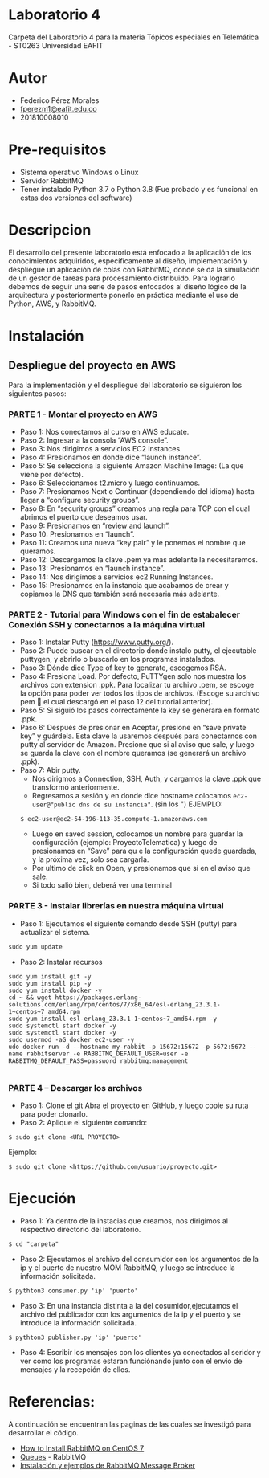 # Laboratorio 4

Carpeta del Laboratorio 4 para la materia Tópicos especiales en Telemática - ST0263
Universidad EAFIT

# Autor

+ Federico Pérez Morales
+ fperezm1@eafit.edu.co
+ 201810008010

# Pre-requisitos

+ Sistema operativo Windows o Linux
+ Servidor RabbitMQ
+ Tener instalado Python 3.7 o Python 3.8 (Fue probado y es funcional en estas dos versiones del software)

# Descripcion

El desarrollo del presente laboratorio está enfocado a la aplicación de los conocimientos adquiridos, específicamente al diseño, implementación y despliegue un aplicación de colas con RabbitMQ, donde se da la simulación de un gestor de tareas para procesamiento distribuido.
Para lograrlo debemos de seguir una serie de pasos enfocados al diseño lógico de la arquitectura y posteriormente ponerlo en práctica mediante el uso de Python, AWS, y RabbitMQ.

# Instalación

## Despliegue del proyecto en AWS

Para la implementación y el despliegue del laboratorio se siguieron los siguientes pasos:

### PARTE 1 - Montar el proyecto en AWS

+ Paso 1: Nos conectamos al curso en AWS educate.
+ Paso 2: Ingresar a la consola “AWS console”.
+ Paso 3: Nos dirigimos a servicios EC2 instances.
+ Paso 4: Presionamos en donde dice “launch instance”.
+ Paso 5: Se selecciona la siguiente Amazon Machine Image: (La que viene por defecto).
+ Paso 6: Seleccionamos t2.micro y luego continuamos.
+ Paso 7: Presionamos Next o Continuar (dependiendo del idioma) hasta llegar a “configure security groups”.
+ Paso 8: En “security groups” creamos una regla para TCP con el cual abrimos el puerto que deseamos usar.
+ Paso 9: Presionamos en “review and launch”.
+ Paso 10: Presionamos en “launch”.
+ Paso 11: Creamos una nueva “key pair” y le ponemos el nombre que queramos.
+ Paso 12: Descargamos la clave .pem ya mas adelante la necesitaremos.
+ Paso 13: Presionamos en “launch instance”.
+ Paso 14: Nos dirigimos a servicios ec2 Running Instances.
+ Paso 15: Presionamos en la instancia que acabamos de crear y copiamos la DNS que también será necesaria más adelante.

### PARTE 2 - Tutorial para Windows con el fin de estabalecer Conexión SSH y conectarnos a la máquina virtual

+ Paso 1: Instalar Putty (<https://www.putty.org/>).
+ Paso 2: Puede buscar en el directorio donde instalo putty, el ejecutable puttygen, y abrirlo o buscarlo en los programas instalados.
+ Paso 3: Dónde dice Type of key to generate, escogemos RSA.
+ Paso 4: Presiona Load. Por defecto, PuTTYgen solo nos muestra los archivos con extension .ppk. Para localizar tu archivo .pem, se escoge la opción para poder ver todos los tipos de archivos. (Escoge su archivo pem   el cual descargó en el paso 12 del tutorial anterior).
+ Paso 5: Si siguió los pasos correctamente la key se generara en formato .ppk.
+ Paso 6: Después de presionar en Aceptar, presione en “save private key” y guárdela. Esta clave la usaremos después para conectarnos con putty al servidor de Amazon. Presione que si al aviso que sale, y luego se guarda la clave con el nombre queramos (se generará un archivo .ppk).
+ Paso 7: Abir putty.
    + Nos dirigmos a Connection, SSH, Auth, y cargamos la clave .ppk que transformó anteriormente.
    + Regresamos a sesión y en donde dice hostname colocamos ``` ec2-user@"public dns de su instancia" ```. (sin los ")
    EJEMPLO:
    ```
    $ ec2-user@ec2-54-196-113-35.compute-1.amazonaws.com
    ```
    + Luego en saved session, colocamos un nombre para guardar la configuración (ejemplo: ProyectoTelematica) y luego de presionamos en “Save” para qu e la configuración quede guardada, y la próxima vez, solo sea cargarla.
    + Por ultimo de click en Open, y presionamos que sí en el aviso que sale.
    + Si todo salió bien, deberá ver una terminal

### PARTE 3 - Instalar librerías en nuestra máquina virtual

+ Paso 1: Ejecutamos el siguiente comando desde SSH (putty) para actualizar el sistema.
```
sudo yum update
```
+ Paso 2: Instalar recursos
```
sudo yum install git -y
sudo yum install pip -y
sudo yum install docker -y
cd ~ && wget https://packages.erlang-solutions.com/erlang/rpm/centos/7/x86_64/esl-erlang_23.3.1-1~centos~7_amd64.rpm
sudo yum install esl-erlang_23.3.1-1~centos~7_amd64.rpm -y
sudo systemctl start docker -y
sudo systemctl start docker -y
sudo usermod -aG docker ec2-user -y
udo docker run -d --hostname my-rabbit -p 15672:15672 -p 5672:5672 --name rabbitserver -e RABBITMQ_DEFAULT_USER=user -e RABBITMQ_DEFAULT_PASS=password rabbitmq:management
 
```

### PARTE 4 – Descargar los archivos

+ Paso 1: Clone el git
Abra el proyecto en GitHub, y luego copie su ruta para poder clonarlo.
+ Paso 2: Aplique el siguiente comando:
```
$ sudo git clone <URL PROYECTO>
```
Ejemplo:
```
$ sudo git clone <https://github.com/usuario/proyecto.git>
```

# Ejecución

+ Paso 1: Ya dentro de la instacias que creamos, nos dirigimos al respectivo directorio del laboratorio.
```
$ cd "carpeta"
```
+ Paso 2: Ejecutamos el archivo del consumidor con los argumentos de la ip y el puerto de nuestro MOM RabbitMQ, y luego se introduce la información solicitada.
```
$ pythton3 consumer.py 'ip' 'puerto'
```
+ Paso 3: En una instancia distinta a la del cosumidor,ejecutamos el archivo del publicador con los argumentos de la ip y el puerto y se introduce la información solicitada.
```
$ pythton3 publisher.py 'ip' 'puerto'
```
+ Paso 4: Escribir los mensajes con los clientes ya conectados al seridor y ver como los programas estaran funciónando junto con el envio de mensajes y la recepción de ellos.


# Referencias:
A continuación se encuentran las paginas de las cuales se investigó para desarrollar el código.

+ [How to Install RabbitMQ on CentOS 7](https://www.vultr.com/docs/how-to-install-rabbitmq-on-centos-7)
+ [Queues](https://www.rabbitmq.com/queues.html) - RabbitMQ
+ [Instalación y ejemplos de RabbitMQ Message Broker](https://programmerclick.com/article/8374663598/)
